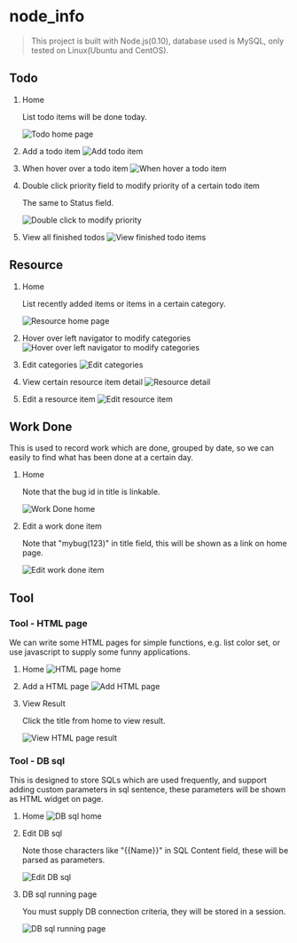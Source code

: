 # node_info
>This project is built with Node.js(0.10), database used is MySQL, only tested on Linux(Ubuntu and CentOS).

## Todo
1. Home
	
	List todo items will be done today.
	
	![Todo home page](./docs/screenshots/todo-home.png)
2. Add a todo item
	![Add todo item](./docs/screenshots/todo-add.png)
3. When hover over a todo item
	![When hover a todo item](./docs/screenshots/todo-hover.png)
4. Double click priority field to modify priority of a certain todo item

	The same to Status field.

	![Double click to modify priority](./docs/screenshots/todo-doubleclicktochangepriority.png)
5. View all finished todos
	![View finished todo items](./docs/screenshots/todo-finished.png)
	
## Resource
1. Home
	
	List recently added items or items in a certain category.
	
	![Resource home page](./docs/screenshots/resource-home.png)
2. Hover over left navigator to modify categories
	![Hover over left navigator to modify categories](./docs/screenshots/resource-hovertomodifycategories.png)
3. Edit categories
	![Edit categories](./docs/screenshots/resource-editcategories.png)
4. View certain resource item detail
	![Resource detail](./docs/screenshots/resource-detail.png)
5. Edit a resource item
	![Edit resource item](./docs/screenshots/resource-edit.png)
	
## Work Done

This is used to record work which are done, grouped by date, so we can easily to find what has been done at a certain day.

1. Home
	
	Note that the bug id in title is linkable.
	
	![Work Done home](./docs/screenshots/mywork.png)
2. Edit a work done item
	
	Note that "mybug(123)" in title field, this will be shown as a link on home page.
	
	![Edit work done item](./docs/screenshots/mywork-edit.png)
	
## Tool
### Tool - HTML page

We can write some HTML pages for simple functions, e.g. list color set, or use javascript to supply some funny applications.

1. Home
	![HTML page home](./docs/screenshots/tool-html.png)
2. Add a HTML page
	![Add HTML page](./docs/screenshots/tool-html-addcustomhtmlpage.png)
3. View Result

	Click the title from home to view result.

	![View HTML page result](./docs/screenshots/tool-html-colorsetresult.png)

### Tool - DB sql

This is designed to store SQLs which are used frequently, and support adding custom parameters in sql sentence, these parameters will be shown as HTML widget on page.

1. Home
	![DB sql home](./docs/screenshots/tool-dbsql.png)
2. Edit DB sql

	Note those characters like "{{Name}}"	in SQL Content field, these will be parsed as parameters.

	![Edit DB sql](./docs/screenshots/tool-dbsql-edit.png)
3. DB sql running page

	You must supply DB connection criteria, they will be stored in a session.

	![DB sql running page](./docs/screenshots/tool-dbsql-detail.png)